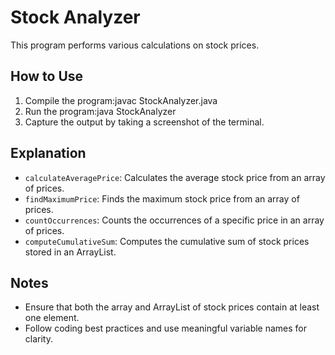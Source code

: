 # Stock Analyzer

This program performs various calculations on stock prices.

## How to Use

1. Compile the program:javac StockAnalyzer.java
2. Run the program:java StockAnalyzer
3. Capture the output by taking a screenshot of the terminal.

## Explanation

- `calculateAveragePrice`: Calculates the average stock price from an array of prices.
- `findMaximumPrice`: Finds the maximum stock price from an array of prices.
- `countOccurrences`: Counts the occurrences of a specific price in an array of prices.
- `computeCumulativeSum`: Computes the cumulative sum of stock prices stored in an ArrayList.

## Notes

- Ensure that both the array and ArrayList of stock prices contain at least one element.
- Follow coding best practices and use meaningful variable names for clarity.
